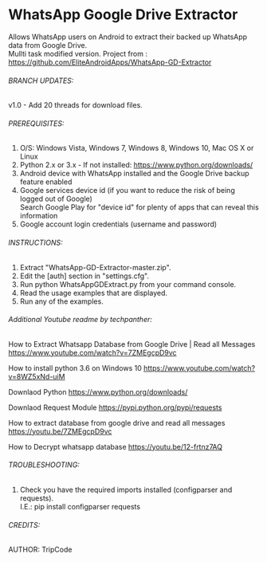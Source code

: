 # WhatsApp Google Drive Extractor
Allows WhatsApp users on Android to extract their backed up WhatsApp data from Google Drive.  
 Mullti task modified version.
 Project from : https://github.com/EliteAndroidApps/WhatsApp-GD-Extractor


###### BRANCH UPDATES:
v1.0 - Add 20 threads for download files.  


###### PREREQUISITES:
 1. O/S: Windows Vista, Windows 7, Windows 8, Windows 10, Mac OS X or Linux  
 2. Python 2.x or 3.x - If not installed: https://www.python.org/downloads/  
 3. Android device with WhatsApp installed and the Google Drive backup feature enabled  
 4. Google services device id (if you want to reduce the risk of being logged out of Google)  
     Search Google Play for "device id" for plenty of apps that can reveal this information  
 5. Google account login credentials (username and password)  


###### INSTRUCTIONS:
 1. Extract "WhatsApp-GD-Extractor-master.zip".  
 2. Edit the [auth] section in "settings.cfg".  
 3. Run python WhatsAppGDExtract.py from your command console.  
 4. Read the usage examples that are displayed.  
 5. Run any of the examples.  
 
 
###### Additional Youtube readme by techpanther:
 
How to Extract Whatsapp Database from Google Drive | Read all Messages
 https://www.youtube.com/watch?v=7ZMEgcpD9vc

How to install python 3.6 on Windows 10
 https://www.youtube.com/watch?v=8WZ5xNd-uiM

Downlaod Python
 https://www.python.org/downloads/

Downlaod Request Module
 https://pypi.python.org/pypi/requests

How to extract database from google drive and read all messages
 https://youtu.be/7ZMEgcpD9vc

How to Decrypt whatsapp database
 https://youtu.be/12-frtnz7AQ

###### TROUBLESHOOTING:
 1. Check you have the required imports installed (configparser and requests).  
     I.E.: pip install configparser requests  


###### CREDITS:
 AUTHOR: TripCode  
